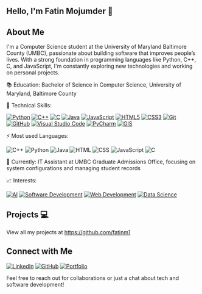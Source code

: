 ## Hello, I'm Fatin Mojumder 👋


## About Me
I'm a Computer Science student at the University of Maryland Baltimore County (UMBC), passionate about building software that improves people’s lives. With a strong foundation in programming languages like Python, C++, C, and JavaScript, I'm constantly exploring new technologies and working on personal projects.

📚 Education: Bachelor of Science in Computer Science, University of Maryland, Baltimore County

🔧 Technical Skills: 

[![Python](https://img.icons8.com/color/48/000000/python.png)](https://www.python.org)
[![C++](https://img.icons8.com/color/48/000000/c-plus-plus-logo.png)](https://isocpp.org/)
[![C](https://img.icons8.com/color/48/000000/c-programming.png)](https://en.wikipedia.org/wiki/C_(programming_language))
[![Java](https://img.icons8.com/color/48/000000/java-coffee-cup-logo.png)](https://www.oracle.com/java/)
[![JavaScript](https://img.icons8.com/color/48/000000/javascript.png)](https://developer.mozilla.org/en-US/docs/Web/JavaScript)
[![HTML5](https://img.icons8.com/color/48/000000/html-5.png)](https://developer.mozilla.org/en-US/docs/Web/Guide/HTML/HTML5)
[![CSS3](https://img.icons8.com/color/48/000000/css3.png)](https://developer.mozilla.org/en-US/docs/Web/CSS)
[![Git](https://img.icons8.com/color/48/000000/git.png)](https://git-scm.com/)
[![GitHub](https://img.icons8.com/material-outlined/48/000000/github.png)](https://github.com/)
[![Visual Studio Code](https://img.icons8.com/color/48/000000/visual-studio-code-2019.png)](https://code.visualstudio.com/)
[![PyCharm](https://img.icons8.com/color/48/000000/pycharm.png)](https://www.jetbrains.com/pycharm/)
[![GIS](https://img.icons8.com/color/48/000000/globe--v2.png)](https://www.esri.com/en-us/arcgis/about-arcgis/overview)


⚡ Most used Languages:

![C++](https://img.shields.io/badge/C++-30%25-<COLOR>.svg?style=flat)
![Python](https://img.shields.io/badge/Python-25%25-<COLOR>.svg?style=flat)
![Java](https://img.shields.io/badge/Java-15%25-<COLOR>.svg?style=flat)
![HTML](https://img.shields.io/badge/HTML-10%25-<COLOR>.svg?style=flat)
![CSS](https://img.shields.io/badge/CSS-10%25-<COLOR>.svg?style=flat)
![JavaScript](https://img.shields.io/badge/JavaScript-5%25-<COLOR>.svg?style=flat)
![C](https://img.shields.io/badge/C-5%25-<COLOR>.svg?style=flat)

💼 Currently: IT Assistant at UMBC Graduate Admissions Office, focusing on system configurations and managing student records

📈 Interests:

[![AI](https://img.shields.io/badge/AI-Artificial_Intelligence-9cf.svg?&style=for-the-badge&logo=ai&logoColor=white)](https://en.wikipedia.org/wiki/Artificial_intelligence)
[![Software Development](https://img.shields.io/badge/Software_Development-0078D4.svg?&style=for-the-badge&logo=dev.to&logoColor=white)](https://en.wikipedia.org/wiki/Software_development#:~:text=Software%20development%20is%20the%20process,design%2C%20testing%2C%20to%20release.)
[![Web Development](https://img.shields.io/badge/Web_Development-007ACC.svg?&style=for-the-badge&logo=web&logoColor=white)](https://en.wikipedia.org/wiki/Web_development)
[![Data Science](https://img.shields.io/badge/Data_Science-306998.svg?&style=for-the-badge&logo=data-science&logoColor=white)](https://en.wikipedia.org/wiki/Data_science)



## Projects 💻
View all my projects at https://github.com/fatinm1


## Connect with Me
[![LinkedIn](https://img.icons8.com/color/48/000000/linkedin.png)](https://www.linkedin.com/in/fatin-mojumder/)
[![GitHub](https://img.icons8.com/material-outlined/48/000000/github.png)](https://github.com/fatinm1)
[![Portfolio](https://img.icons8.com/color/48/000000/domain.png)](https://fatinm1.github.io/Fatin-Portfolio/)

Feel free to reach out for collaborations or just a chat about tech and software development! 
